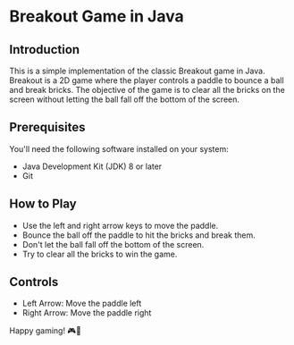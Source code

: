 # Breakout Game in Java

## Introduction

This is a simple implementation of the classic Breakout game in Java. Breakout is a 2D game where the player controls a paddle to bounce a ball and break bricks. The objective of the game is to clear all the bricks on the screen without letting the ball fall off the bottom of the screen.

## Prerequisites

You'll need the following software installed on your system:

- Java Development Kit (JDK) 8 or later
- Git

## How to Play

- Use the left and right arrow keys to move the paddle.
- Bounce the ball off the paddle to hit the bricks and break them.
- Don't let the ball fall off the bottom of the screen.
- Try to clear all the bricks to win the game.

## Controls

- Left Arrow: Move the paddle left
- Right Arrow: Move the paddle right

Happy gaming! 🎮🚀
